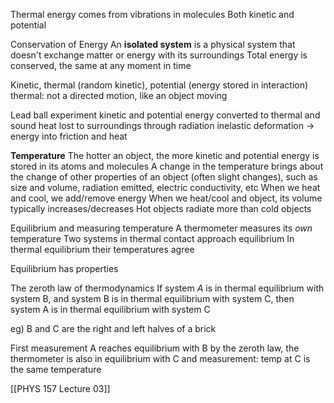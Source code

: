Thermal energy comes from vibrations in molecules
	Both kinetic and potential

Conservation of Energy
An **isolated system** is a physical system that doesn't exchange matter or energy with its surroundings
	Total energy is conserved, the same at any moment in time

Kinetic, thermal (random kinetic), potential (energy stored in interaction)
	thermal: not a directed motion, like an object moving


Lead ball experiment
	kinetic and potential energy converted to thermal and sound
	heat lost to surroundings through radiation
	inelastic deformation -> energy into friction and heat

**Temperature**
	The hotter an object, the more kinetic and potential energy is stored in its atoms and molecules
	A change in the temperature brings about the change of other properties of an object (often slight changes), such as
		size and volume, radiation emitted, electric conductivity, etc
When we heat and cool, we add/remove energy
	When we heat/cool and object, its volume typically increases/decreases
	Hot objects radiate more than cold objects

Equilibrium and measuring temperature
A thermometer measures its *own* temperature
Two systems in thermal contact approach equilibrium
In thermal equilibrium their temperatures agree

Equilibrium has properties

The zeroth law of thermodynamics
If system *A* is in thermal equilibrium with system B, and system B is in thermal equilibrium with system C, then system A is in thermal equilibrium with system C

eg) B and C are the right and left halves of a brick

First measurement A reaches equilibrium with B
		by the zeroth law, the thermometer is also in equilibrium with C
		and measurement: temp at C is the same temperature


[[PHYS 157 Lecture 03]]